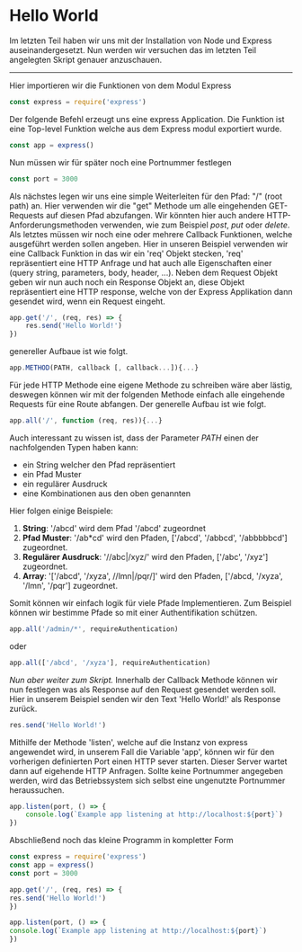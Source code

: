 # Hello World

Im letzten Teil haben wir uns mit der Installation von Node und Express auseinandergesetzt. Nun werden wir versuchen das
im letzten Teil angelegten Skript genauer anzuschauen.

---
Hier importieren wir die Funktionen von dem Modul Express

```javascript
const express = require('express')
```

Der folgende Befehl erzeugt uns eine express Application. Die Funktion ist eine Top-level Funktion welche aus dem
Express modul exportiert wurde.

```javascript
const app = express()
```

Nun müssen wir für später noch eine Portnummer festlegen

```javascript
const port = 3000
```

Als nächstes legen wir uns eine simple Weiterleiten für den Pfad: "/" (root path) an. Hier verwenden wir die "get"
Methode um alle eingehenden GET-Requests auf diesen Pfad abzufangen. Wir könnten hier auch andere
HTTP-Anforderungsmethoden verwenden, wie zum Beispiel *post*, *put* oder *delete*. Als letztes müssen wir noch eine oder
mehrere Callback Funktionen, welche ausgeführt werden sollen angeben. Hier in unseren Beispiel verwenden wir eine
Callback Funktion in das wir ein 'req' Objekt stecken, 'req' repräsentiert eine HTTP Anfrage und hat auch alle
Eigenschaften einer (query string, parameters, body, header, ...). Neben dem Request Objekt geben wir nun auch noch ein
Response Objekt an, diese Objekt repräsentiert eine HTTP response, welche von der Express Applikation dann gesendet
wird, wenn ein Request eingeht.

```javascript
app.get('/', (req, res) => {
    res.send('Hello World!')
})
```

genereller Aufbaue ist wie folgt.

```javascript
app.METHOD(PATH, callback [, callback...]){...}
```

Für jede HTTP Methode eine eigene Methode zu schreiben wäre aber lästig, deswegen können wir mit der folgenden Methode
einfach alle eingehende Requests für eine Route abfangen. Der generelle Aufbau ist wie folgt.

```javascript
app.all('/', function (req, res)){...}
```

Auch interessant zu wissen ist, dass der Parameter *PATH* einen der nachfolgenden Typen haben kann:

- ein String welcher den Pfad repräsentiert
- ein Pfad Muster
- ein regulärer Ausdruck
- eine Kombinationen aus den oben genannten

Hier folgen einige Beispiele:

1) **String**: '/abcd' wird dem Pfad '/abcd' zugeordnet
2) **Pfad Muster**: '/ab*cd' wird den Pfaden, ['/abcd', '/abbcd', '/abbbbbcd'] zugeordnet.
3) **Regulärer Ausdruck**: '/\/abc|\/xyz/' wird den Pfaden, ['/abc', '/xyz'] zugeordnet.
4) **Array**: '['/abcd', '/xyza', /\/lmn|\/pqr/]' wird den Pfaden, ['/abcd, '/xyza', '/lmn', '/pqr'] zugeordnet.

Somit können wir einfach logik für viele Pfade Implementieren. Zum Beispiel können wir bestimme Pfade so mit einer
Authentifikation schützen.

```javascript
app.all('/admin/*', requireAuthentication)
```

oder

```javascript
app.all(['/abcd', '/xyza'], requireAuthentication)
```

*Nun aber weiter zum Skript.*
Innerhalb der Callback Methode können wir nun festlegen was als Response auf den Request gesendet werden soll. Hier in
unserem Beispiel senden wir den Text 'Hello World!' als Response zurück.

```javascript
res.send('Hello World!')
```

Mithilfe der Methode 'listen', welche auf die Instanz von express angewendet wird, in unserem Fall die Variable 'app',
können wir für den vorherigen definierten Port einen HTTP sever starten. Dieser Server wartet dann auf eigehende HTTP Anfragen.
Sollte keine Portnummer angegeben werden, wird das Betriebssystem sich selbst eine ungenutzte Portnummer heraussuchen.
```javascript
app.listen(port, () => {
    console.log(`Example app listening at http://localhost:${port}`)
})
```

Abschließend noch das kleine Programm in kompletter Form
```javascript
const express = require('express')
const app = express()
const port = 3000

app.get('/', (req, res) => {
res.send('Hello World!')
})

app.listen(port, () => {
console.log(`Example app listening at http://localhost:${port}`)
})
```



 